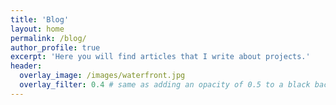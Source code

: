 ```yaml
---
title: 'Blog'
layout: home
permalink: /blog/
author_profile: true
excerpt: 'Here you will find articles that I write about projects.'
header:
  overlay_image: /images/waterfront.jpg
  overlay_filter: 0.4 # same as adding an opacity of 0.5 to a black background
---
```

